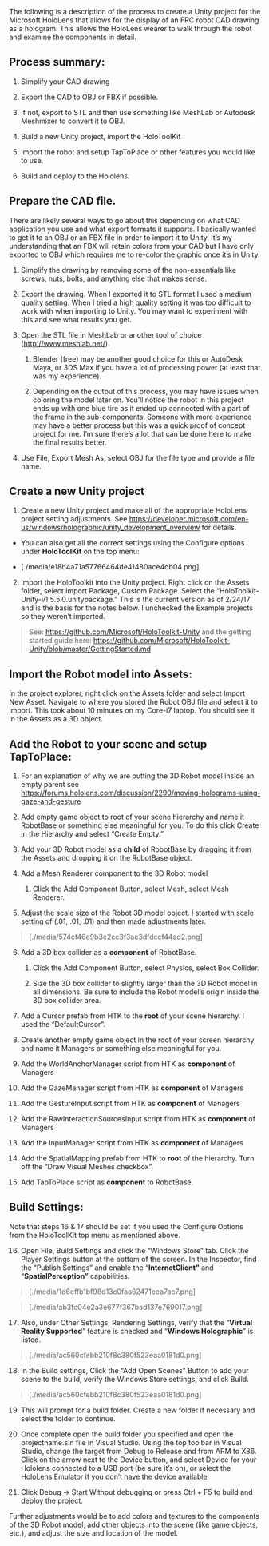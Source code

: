 The following is a description of the process to create a Unity project for the
Microsoft HoloLens that allows for the display of an FRC robot CAD drawing as a
hologram. This allows the HoloLens wearer to walk through the robot and examine
the components in detail.

Process summary:
----------------

1.  Simplify your CAD drawing

2.  Export the CAD to OBJ or FBX if possible.

3.  If not, export to STL and then use something like MeshLab or Autodesk
    Meshmixer to convert it to OBJ.

4.  Build a new Unity project, import the HoloToolKit

5.  Import the robot and setup TapToPlace or other features you would like to
    use.

6.  Build and deploy to the Hololens.

Prepare the CAD file.
---------------------

There are likely several ways to go about this depending on what CAD application
you use and what export formats it supports. I basically wanted to get it to an
OBJ or an FBX file in order to import it to Unity. It’s my understanding that an
FBX will retain colors from your CAD but I have only exported to OBJ which
requires me to re-color the graphic once it’s in Unity.

1.  Simplify the drawing by removing some of the non-essentials like screws,
    nuts, bolts, and anything else that makes sense.

2.  Export the drawing. When I exported it to STL format I used a medium quality
    setting. When I tried a high quality setting it was too difficult to work
    with when importing to Unity. You may want to experiment with this and see
    what results you get.

3.  Open the STL file in MeshLab or another tool of choice
    (<http://www.meshlab.net/>).

    1.  Blender (free) may be another good choice for this or AutoDesk Maya, or
        3DS Max if you have a lot of processing power (at least that was my
        experience).

    2.  Depending on the output of this process, you may have issues when
        coloring the model later on. You’ll notice the robot in this project
        ends up with one blue tire as it ended up connected with a part of the
        frame in the sub-components. Someone with more experience may have a
        better process but this was a quick proof of concept project for me. I’m
        sure there’s a lot that can be done here to make the final results
        better.

4.  Use File, Export Mesh As, select OBJ for the file type and provide a file
    name.

Create a new Unity project
--------------------------

1.  Create a new Unity project and make all of the appropriate HoloLens project
    setting adjustments. See
    <https://developer.microsoft.com/en-us/windows/holographic/unity_development_overview>
    for details.

-   You can also get all the correct settings using the Configure options under
    **HoloToolKit** on the top menu:

-   [./media/e18b4a71a57766464de41480ace4db04.png]

2.  Import the HoloToolkit into the Unity project. Right click on the Assets
    folder, select Import Package, Custom Package. Select the
    “HoloToolkit-Unity-v1.5.5.0.unitypackage.” This is the current version as of
    2/24/17 and is the basis for the notes below. I unchecked the Example
    projects so they weren’t imported.

>   See: <https://github.com/Microsoft/HoloToolkit-Unity> and the getting
>   started guide here:
>   <https://github.com/Microsoft/HoloToolkit-Unity/blob/master/GettingStarted.md>

Import the Robot model into Assets:
-----------------------------------

In the project explorer, right click on the Assets folder and select Import New
Asset. Navigate to where you stored the Robot OBJ file and select it to import.
This took about 10 minutes on my Core-i7 laptop. You should see it in the Assets
as a 3D object.

Add the Robot to your scene and setup TapToPlace:
-------------------------------------------------

1.  For an explanation of why we are putting the 3D Robot model inside an empty
    parent see
    <https://forums.hololens.com/discussion/2290/moving-holograms-using-gaze-and-gesture>

2.  Add empty game object to root of your scene hierarchy and name it RobotBase
    or something else meaningful for you. To do this click Create in the
    Hierarchy and select “Create Empty.”

3.  Add your 3D Robot model as a **child** of RobotBase by dragging it from the
    Assets and dropping it on the RobotBase object.

4.  Add a Mesh Renderer component to the 3D Robot model

    1.  Click the Add Component Button, select Mesh, select Mesh Renderer.

5.  Adjust the scale size of the Robot 3D model object. I started with scale
    setting of (.01, .01, .01) and then made adjustments later.

>   [./media/574cf46e9b3e2cc3f3ae3dfdccf44ad2.png]

6.  Add a 3D box collider as a **component** of RobotBase.

    1.  Click the Add Component Button, select Physics, select Box Collider.

    2.  Size the 3D box collider to slightly larger than the 3D Robot model in
        all dimensions. Be sure to include the Robot model’s origin inside the
        3D box collider area.

7.  Add a Cursor prefab from HTK to the **root** of your scene hierarchy. I used
    the “DefaultCursor”.

8.  Create another empty game object in the root of your screen hierarchy and
    name it Managers or something else meaningful for you.

9.  Add the WorldAnchorManager script from HTK as **component** of Managers

10.  Add the GazeManager script from HTK as **component** of Managers

11.  Add the GestureInput script from HTK as **component** of Managers

12.  Add the RawInteractionSourcesInput script from HTK as **component** of
    Managers

13.  Add the InputManager script from HTK as **component** of Managers

14.  Add the SpatialMapping prefab from HTK to **root** of the hierarchy. Turn
    off the “Draw Visual Meshes checkbox”.

15. Add TapToPlace script as **component** to RobotBase.

Build Settings:
---------------

Note that steps 16 & 17 should be set if you used the Configure Options from the
HoloToolKit top menu as mentioned above.

16.  Open File, Build Settings and click the “Windows Store” tab. Click the
    Player Settings button at the bottom of the screen. In the Inspector, find
    the “Publish Settings” and enable the “**InternetClient”** and
    “**SpatialPerception”** capabilities.

>   [./media/1d6effb1bf98d13c0faa62471eea7ac7.png]

>   [./media/ab3fc04e2a3e677f367bad137e769017.png]

17.  Also, under Other Settings, Rendering Settings, verify that the “**Virtual
    Reality Supported**” feature is checked and “**Windows Holographic**” is
    listed.

>   [./media/ac560cfebb210f8c380f523eaa0181d0.png]

18.  In the Build settings, Click the “Add Open Scenes” Button to add your scene
    to the build, verify the Windows Store settings, and click Build.

>    [./media/ac560cfebb210f8c380f523eaa0181d0.png]

19.  This will prompt for a build folder. Create a new folder if necessary and
    select the folder to continue.

20.  Once complete open the build folder you specified and open the
    projectname.sln file in Visual Studio. Using the top toolbar in Visual
    Studio, change the target from Debug to Release and from ARM to X86. Click
    on the arrow next to the Device button, and select Device for your Hololens
    connected to a USB port (be sure it’s on), or select the HoloLens Emulator
    if you don’t have the device available.

21.  Click Debug -\> Start Without debugging or press Ctrl + F5 to build and
    deploy the project.

Further adjustments would be to add colors and textures to the components of the
3D Robot model, add other objects into the scene (like game objects, etc.), and
adjust the size and location of the model.
